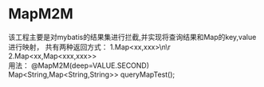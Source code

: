 # MapM2M

该工程主要是对mybatis的结果集进行拦截,并实现将查询结果和Map的key,value进行映射，
共有两种返回方式：
  1.Map<xx,xxx>\n\r
  2.Map<xx,Map<xxx,xxx>>  
 用法：
  @MapM2M(deep=VALUE.SECOND)
  Map<String,Map<String,String>> queryMapTest();
